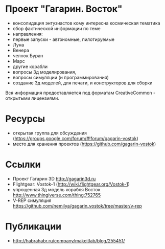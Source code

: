 Проект "Гагарин. Восток"
========================

* консолидация энтузиастов кому интересна космическая тематика
* сбор фактической информации по теме
* направления:
 * первые запуски - автономные, пилотируемые
 * Луна
 * Венера
 * челнок Буран
 * Марс
 * другие корабли 
* вопросы 3д моделирования, 
* вопросы симуляции (и программирования)
* создание 3д моделей, для печати, и конструкторов для сборки

Вся информация предоставляется под форматам CreativeCommon - открытыми лицензиями.

Ресурсы
=======

* открытая группа для обсуждения (https://groups.google.com/forum/#!forum/gagarin-vostok)
* место для хранения проектов (https://github.com/gagarin-vostok)

Ссылки
======

* Проект Гагарин 3D http://gagarin3d.ru
* Flightgear: Vostok-1 (http://wiki.flightgear.org/Vostok-1)
* упрощенная 3д модель корабля Восток http://www.thingiverse.com/thing:752765
* V-REP симуляция https://github.com/nemilya/gagarin_vostok/tree/master/v-rep


Публикации
==========

* http://habrahabr.ru/company/makeitlab/blog/255451/

